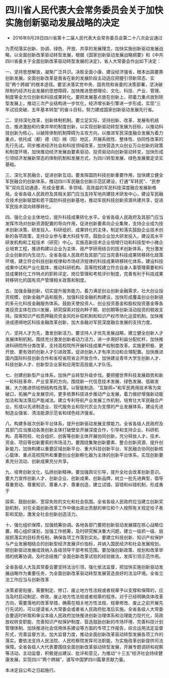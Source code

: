# 四川省人民代表大会常务委员会关于加快实施创新驱动发展战略的决定

- 2016年9月28日四川省第十二届人民代表大会常务委员会第二十八次会议通过

<!-- INFO END -->

为贯彻落实创新、协调、绿色、开放、共享的发展理念，加快实施创新驱动发展战略，以全面创新改革驱动转型发展，根据《国家创新驱动发展战略纲要》和《中共四川省委关于全面创新改革驱动转型发展的决定》，省人大常委会作出如下决定：

一、坚持思想解放，凝聚广泛共识。决胜全面小康、建设经济强省，根本出路要靠创新发展。全面创新改革是我省在新的发展阶段主动适应把握引领新常态、实现“两个跨越”的根本途径。要坚决落实党中央、国务院和省委的决策部署，坚决破除制约经济社会发展的思想障碍，加快推进思想理论、文化、科技、产业、管理、制度等全方位创新和科技成果转化。要把发展基点放在创新上、把着力重点放到转型发展上，推动三次产业结构进一步优化，经济增长新引擎进一步形成，实现“三年试验突破、五年基本转型”的奋斗目标，努力建成国家创新驱动发展先行省。

二、坚持深化改革，创新体制机制。要立足实际，坚持创新、改革、发展有机结合，推进激励和约束并举的制度创新，以实现创新驱动转型发展为目标，以推动科技创新为核心，以破除体制机制障碍为主攻方向，以推进军民深度融合发展为着力重点，依托成（都）德（阳）绵（阳）地区，开展系统性、整体性、协同性改革的先行先试。同步推进经济社会和科技领域改革，加快营造大众创业万众创新的政策和制度环境，加快推动经济发展由要素驱动、投资驱动向创新驱动转变，加快形成引领经济发展新常态的体制机制和发展方式，为四川转型发展、绿色发展奠定坚实基础。

三、深化军民融合，促进创新互动。要发挥国防科技创新重要作用，加快建立健全军民融合的创新体系，推动四川军民融合创新示范区建设，打通“军转民”、“民参军”双向互动通道，形成全要素、多领域、高效益的军民科技深度融合发展新格局。全省各级人民政府及其相关部门应当支持军地共建技术研发中心，建设军民融合技术创新联盟和若干国防科技创新基地，推动军民科技创新资源共建共享，促进军民技术双向转移转化。

四、强化企业主体地位，提升科技成果转化水平。全省各级人民政府及其部门应当发挥市场对创新资源配置的导向作用，促进创新要素向企业集聚，支持企业成为技术创新决策、研发投入、科研组织、成果转化的主体，制定和落实鼓励企业技术创新的各项政策，支持企业参与重大科技专项，鼓励企业加大研发投入，建设高水平研发机构和工程技术（研究）中心。实施高新技术企业倍增行动和科技型中小微企业培育工程，推进构建以企业为主体、政产学研用结合的技术创新体系，充分激发企业创新的内生动力。全省各级人民政府及其部门应当完善科技成果转移转化政策环境，建立符合科技创新规律和市场经济规律的科技成果转移转化体系，建设科技成果中试和产业化载体，推动科研机构、高等院校建立符合自身人事管理需要和科技成果转化工作特点的职称评定、岗位管理和考核评价制度，完善有利于科技成果转移转化的国有资产管理相关政策和制度。

五、加强金融创新，切实提升服务能力。着力满足创业创新金融需求，壮大创业投资规模，创新金融产品和服务，加强科技金融机构建设，加快形成覆盖创业创新链的多元化科技金融服务体系。鼓励天使投资人、创业投资基金和股权投资基金等各类投资主体在四川发展，研究探索对投向种子期、初创期等创新活动投资的税收支持。探索知识产权质押融资资金风险补偿机制和知识产权市场化运营机制。加快推进成德绵地区科技金融改革创新，加大金融对军民深度融合发展的支持力度。

六、坚持人才为先，激发创新活力。要坚持人才优先发展战略，建立健全创新人才发展体制机制，围绕充分激发创新者动力活力，进一步用好利益分配杠杆，加快推进科研院所分类改革，支持高校院所开展科技成果产权制度改革。实施更积极、更开放、更有效的创新人才引进政策，促进创新人才有序流动和合理配置。加快推进国内国际科技创新合作和省校省院省企开放合作，加快建设青年大学生创新人才、科技创新人才、创新型企业家和应用型高技能人才队伍。

七、创建创新型产业体系，加快产业转型升级步伐。要把握世界科技发展趋势和新一轮科技革命、产业变革的方向，围绕新一代信息技术发展、绿色发展、低碳发展，大力推进供给侧结构性改革。以智能制造、“互联网+”和军民两用技术等为突破口，拓展产业发展空间，更多依靠科技进步推动产业发展，着力做好增强新动能加法和淘汰落后产能减法。建立专利导航产业发展工作机制，培育壮大军民融合产业，形成以先进制造业、现代服务业和现代农业为支撑的产业发展体系，建设先进制造业强省、清洁能源示范省和绿色经济强省。

八、构建多层次创新平台体系，提升创新驱动发展支撑能力。全省各级人民政府及其部门应当推动各类创新主体打破壁垒开展深度合作，引导和支持企业、科研机构、高等院校、社会组织、创客等创新主体开展协同创新，充分释放人才、技术、资金、项目等创新要索的市场活力。要围绕集聚创新要素、整合创新资源、提升创新能力，加快构建以重要区域创新平台、重大科技创新平台、军民融合协同创新核心载体、重点高校院所和重要创业创新孵化器为主体的创新平台体系，实现创新要素充分流动、创新成果充分共享。

九、培育创新文化，弘扬创新精神。要加强舆论引导，提升全社会改革创新意识。要大力宣传创新人才、创新企业、创新成果、创新品牌，树立一批先进典型，倡导尊重劳动、尊重知识、尊重人才、尊重创造，建立试错、容错和纠错机制，形成勇于

探索、鼓励创新、宽容失败的文化和社会氛围。全省各级人民政府应当建立创新奖励机制，对在全面创新改革工作中做出突出贡献的单位和个人按照有关规定给子表彰和奖励，激发全社会创新创造活力。

十、强化组织保障，加强统筹协调。各地各部门要把创新驱动发展摆在核心战略位置，精心组织谋划，加强工作统筹，及时研究解决重大问题，建立一级抓一级、层层抓落实的目标责任制，确保各项工作落到实处。要建立科技创新、知识产权保护与产业发展相结合的创新型经济发展评价指标，并纳入国民经济和社会发展规划，把创新驱动发展成效纳入各级领导干部考核范围。要加强创新政策、规划和改革举措的统筹协调，及时总结推广全面创新改革试验的经验做法，发挥引领示范作用。

全省各级人大及其常委会要坚持法治引领，强化依法监督，把加快实施创新驱动发展战略作为重要任务，为全面创新改革驱动转型发展营造良好的法治环境。全省立法工作应当与创新改革

决策紧密衔接，需要制定、修订、废止地方性法规或者规章予以支撑和保障的，应当及时启动制定、修改、废止地方性法规或者规章的程序。对于已经明确具体改革方向，需要落地的改革举措，确需在相关地方性法规、规章修改、废止之前开展先行先试的，可以提请省人大常委会或者省人民政府批准后实施。全省各级人大常委会要适时听取和审议本级人民政府加快推进创新治理体系和治理能力现代化，简政放权转变职能、完善知识产权保护制度、营造鼓励创新的市场环境、完善科技计划管理体制、加快推进社会信用体系建设等方面的专项工作报告，综合运用法定监督形式，完善监督方法，加大监督力度，推动全面创新改革驱动转型发展各项工作的落实。要依法支持人民法院、人民检察院发挥司法职能，为实施改革创新提供司法保障。全省各级人大代表要围绕全面创新改革驱动转型发展，开展专题调研和视察等活动，主动监督，积极提出建议、批评和意见，为推动“十三五”经济社会持续健康发展，实现四川“两个跨越”，谱写中国梦四川篇章贡献力量。

本决定自公布之日起施行。
